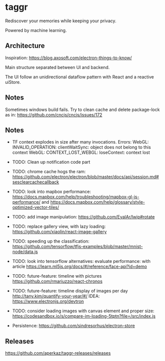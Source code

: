 # taggr

Rediscover your memories while keeping your privacy.

Powered by machine learning.

## Architecture

Inspiration: https://blog.axosoft.com/electron-things-to-know/

Main structure separated between UI and backend. 

The UI follow an unidirectional dataflow pattern with React and a reactive uiStore.


## Notes 
Sometimes windows build fails. Try to clean cache and delete package-lock as in: https://github.com/cncjs/cncjs/issues/172

## Notes

- TF context explodes in size after many invocations. Errors:
   WebGL: INVALID_OPERATION: clientWaitSync: object does not belong to this context
WebGL: CONTEXT_LOST_WEBGL: loseContext: context lost

- TODO: Clean up notification code part
- TODO: chrome cache hogs the ram: https://github.com/electron/electron/blob/master/docs/api/session.md#sesclearcachecallback
- TODO: look into mapbox performance: https://docs.mapbox.com/help/troubleshooting/mapbox-gl-js-performance/ and https://docs.mapbox.com/help/glossary/style-optimized-vector-tiles/
- TODO: add image manipulation: https://github.com/EyalAr/lwip#rotate
- TODO: replace gallery view, with lazy loading: https://github.com/xiaolin/react-image-gallery
- TODO: speeding up the classification: https://github.com/tensorflow/tfjs-examples/blob/master/mnist-node/data.js
- TODO: look into tensorflow alternatives: evaluate performance: with article https://learn.ml5js.org/docs/#/reference/face-api?id=demo
- TODO: future-feature: timeline with pictures https://github.com/rmariuzzo/react-chronos
- TODO: future-feature: timeline display of images per day http://tany.kim/quantify-your-year/#/
IDEA: https://www.electronjs.org/devtron

- TODO: consider loading images with canvas element and proper size: https://codesandbox.io/s/compare-im-loading-5tptn?file=/src/index.js

- Persistence: https://github.com/sindresorhus/electron-store

## Releases

https://github.com/aperkaz/taggr-releases/releases